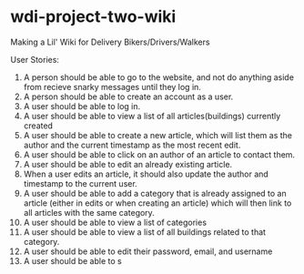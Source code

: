# wdi-project-two-wiki


Making a Lil' Wiki for Delivery Bikers/Drivers/Walkers

User Stories:

1. A person should be able to go to the website, and not do anything aside from recieve snarky messages until they log in.
2. A person should be able to create an account as a user.
3. A user should be able to log in.
4. A user should be able to view a list of all articles(buildings) currently created
5. A user should be able to create a new article, which will list them as the author and the current timestamp as the most recent edit.
6. A user should be able to click on an author of an article to contact them.
7. A user should be able to edit an already existing article.
8. When a user edits an article, it should also update the author and timestamp to the current user. 
9. A user should be able to add a category that is already assigned to an article (either in edits or when creating an article) which will then link to all articles with the same category.
10. A user should be able to view a list of categories
11. A user should be able to view a list of all buildings related to that category.
12. A user should be able to edit their password, email, and username
13. A user should be able to s